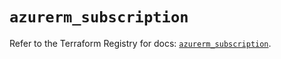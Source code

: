 # `azurerm_subscription`

Refer to the Terraform Registry for docs: [`azurerm_subscription`](https://registry.terraform.io/providers/hashicorp/azurerm/4.45.1/docs/resources/subscription).

